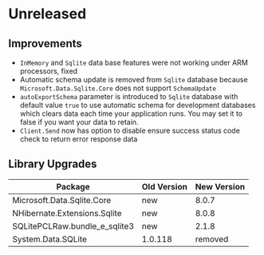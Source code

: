 # Unreleased

## Improvements

- `InMemory` and `Sqlite` data base features were not working under ARM
  processors, fixed
- Automatic schema update is removed from `Sqlite` database because
  `Microsoft.Data.Sqlite.Core` does not support `SchemaUpdate`
- `autoExportSchema` parameter is introduced to `Sqlite` database with default
  value `true` to use automatic schema for development databases which clears
  data each time your application runs. You may set it to false if you want your
  data to retain.
- `Client.Send` now has option to disable ensure success status code check to
  return error response data

## Library Upgrades

| Package                       | Old Version | New Version |
| ----------------------------- | ----------- | ----------- |
| Microsoft.Data.Sqlite.Core    | new         | 8.0.7       |
| NHibernate.Extensions.Sqlite  | new         | 8.0.8       |
| SQLitePCLRaw.bundle_e_sqlite3 | new         | 2.1.8       |
| System.Data.SQLite            | 1.0.118     | removed     |
